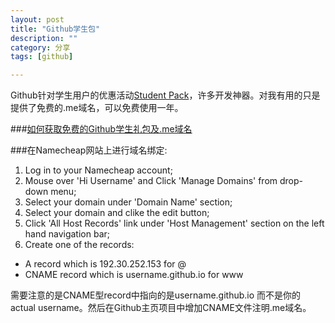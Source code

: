 ```yaml
---
layout: post
title: "Github学生包"
description: ""
category: 分享
tags: [github]

---
```



Github针对学生用户的优惠活动[Student Pack](https://education.github.com/pack)，许多开发神器。对我有用的只是提供了免费的.me域名，可以免费使用一年。


###[如何获取免费的Github学生礼包及.me域名](http://www.seavia.com/share/free-me-domain-und-free-vps.html)

###在Namecheap网站上进行域名绑定:

1.  Log in to your Namecheap account;
2.  Mouse over 'Hi Username' and Click 'Manage Domains' from drop-down menu; 
3.  Select your domain under 'Domain Name' section;
4.  Select your domain and clike the edit button;
5.  Click 'All Host Records' link under 'Host Management' section on the left hand navigation bar;
6.  Create one of the records: 
* A record which is 192.30.252.153 for @
* CNAME record which is username.github.io for www

需要注意的是CNAME型record中指向的是username.github.io 而不是你的actual username。然后在Github主页项目中增加CNAME文件注明.me域名。

